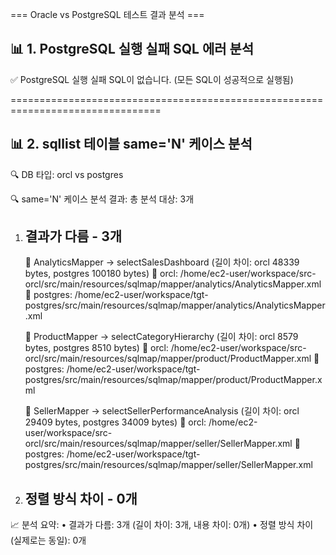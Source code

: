 === Oracle vs PostgreSQL 테스트 결과 분석 ===

📊 1. PostgreSQL 실행 실패 SQL 에러 분석
--------------------------------------------------
✅ PostgreSQL 실행 실패 SQL이 없습니다. (모든 SQL이 성공적으로 실행됨)

================================================================================

📊 2. sqllist 테이블 same='N' 케이스 분석
--------------------------------------------------
🔍 DB 타입: orcl vs postgres


🔍 same='N' 케이스 분석 결과:
총 분석 대상: 3개

1. 결과가 다름 - 3개
   --------------------------------------------------
   📁 AnalyticsMapper → selectSalesDashboard (길이 차이: orcl 48339 bytes, postgres 100180 bytes)
      📂 orcl: /home/ec2-user/workspace/src-orcl/src/main/resources/sqlmap/mapper/analytics/AnalyticsMapper.xml
      📂 postgres: /home/ec2-user/workspace/tgt-postgres/src/main/resources/sqlmap/mapper/analytics/AnalyticsMapper.xml

   📁 ProductMapper → selectCategoryHierarchy (길이 차이: orcl 8579 bytes, postgres 8510 bytes)
      📂 orcl: /home/ec2-user/workspace/src-orcl/src/main/resources/sqlmap/mapper/product/ProductMapper.xml
      📂 postgres: /home/ec2-user/workspace/tgt-postgres/src/main/resources/sqlmap/mapper/product/ProductMapper.xml

   📁 SellerMapper → selectSellerPerformanceAnalysis (길이 차이: orcl 29409 bytes, postgres 34009 bytes)
      📂 orcl: /home/ec2-user/workspace/src-orcl/src/main/resources/sqlmap/mapper/seller/SellerMapper.xml
      📂 postgres: /home/ec2-user/workspace/tgt-postgres/src/main/resources/sqlmap/mapper/seller/SellerMapper.xml

2. 정렬 방식 차이 - 0개
   --------------------------------------------------

📈 분석 요약:
   • 결과가 다름: 3개 (길이 차이: 3개, 내용 차이: 0개)
   • 정렬 방식 차이 (실제로는 동일): 0개
